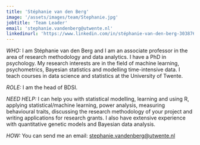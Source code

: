 ```yaml
---
title: 'Stéphanie van den Berg'
image: '/assets/images/team/Stephanie.jpg'
jobtitle: 'Team Leader'
email: 'stephanie.vandenberg@utwente.nl'
linkedinurl: 'https://www.linkedin.com/in/stéphanie-van-den-berg-3038765/'
---
```


*WHO:* I am Stéphanie van den Berg and I am an associate professor in the area of research methodology and data analytics. I have a PhD in psychology. My research interests are in the field of machine learning, psychometrics, Bayesian statistics and modelling time-intensive data. I teach courses in data science and statistics at the University of Twente.

*ROLE:* I am the head of BDSI.

*NEED HELP:* I can help you with statistical modelling, learning and using R, applying statistical/machine learning, power analysis, measuring behavioural traits, discussing the research methodology of your project and writing applications for research grants. I also have extensive experience with quantitative genetic models and Bayesian data analysis.

*HOW:* You can send me an email: [stephanie.vandenberg@utwente.nl](mailto:stephanie.vandenberg@utwente.nl)
